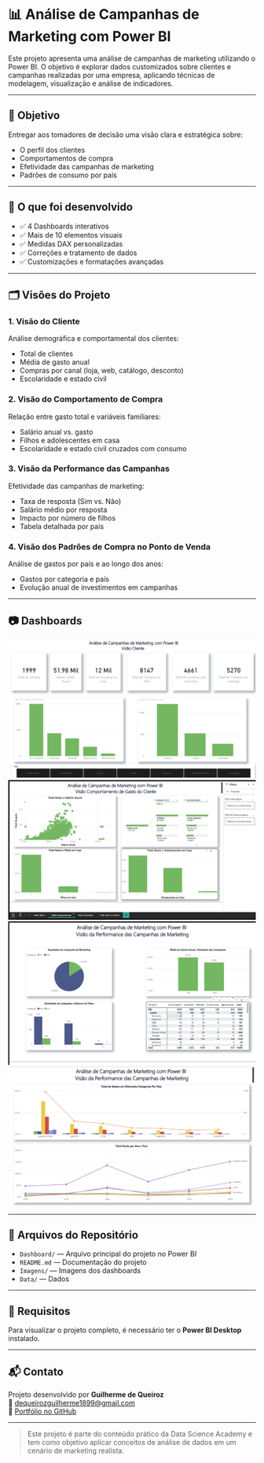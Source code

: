 # 📊 Análise de Campanhas de Marketing com Power BI

Este projeto apresenta uma análise de campanhas de marketing utilizando o Power BI. O objetivo é explorar dados customizados sobre clientes e campanhas realizadas por uma empresa, aplicando técnicas de modelagem, visualização e análise de indicadores.

---

## 🎯 Objetivo

Entregar aos tomadores de decisão uma visão clara e estratégica sobre:

- O perfil dos clientes
- Comportamentos de compra
- Efetividade das campanhas de marketing
- Padrões de consumo por país

---

## 🧠 O que foi desenvolvido

- ✅ 4 Dashboards interativos
- ✅ Mais de 10 elementos visuais
- ✅ Medidas DAX personalizadas
- ✅ Correções e tratamento de dados
- ✅ Customizações e formatações avançadas

---

## 🗂️ Visões do Projeto

### 1. **Visão do Cliente**
Análise demográfica e comportamental dos clientes:
- Total de clientes
- Média de gasto anual
- Compras por canal (loja, web, catálogo, desconto)
- Escolaridade e estado civil

### 2. **Visão do Comportamento de Compra**
Relação entre gasto total e variáveis familiares:
- Salário anual vs. gasto
- Filhos e adolescentes em casa
- Escolaridade e estado civil cruzados com consumo

### 3. **Visão da Performance das Campanhas**
Efetividade das campanhas de marketing:
- Taxa de resposta (Sim vs. Não)
- Salário médio por resposta
- Impacto por número de filhos
- Tabela detalhada por país

### 4. **Visão dos Padrões de Compra no Ponto de Venda**
Análise de gastos por país e ao longo dos anos:
- Gastos por categoria e país
- Evolução anual de investimentos em campanhas

---

## 📷 Dashboards

![Visão do Cliente](Imagens/dashboard-visao-cliente.png)
![Comportamento de Compra](Imagens/dashboard-comportamento.png)
![Performance das Campanhas](Imagens/dashboard-performance.png)
![Ponto de Venda](Imagens/dashboard-ponto-venda.png)

---

## 📁 Arquivos do Repositório

- `Dashboard/` — Arquivo principal do projeto no Power BI
- `README.md` — Documentação do projeto
- `Imagens/` — Imagens dos dashboards
- `Data/` — Dados

---

## 📌 Requisitos

Para visualizar o projeto completo, é necessário ter o **Power BI Desktop** instalado.

---

## 📬 Contato

Projeto desenvolvido por **Guilherme de Queiroz**  
📧 dequeirozguilherme1899@gmail.com  
🔗 [Portfólio no GitHub](https://github.com/dequeirozguilherme1989-tech)

---

> Este projeto é parte do conteúdo prático da Data Science Academy e tem como objetivo aplicar conceitos de análise de dados em um cenário de marketing realista.
